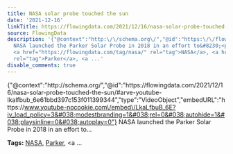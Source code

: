 ```yaml
---
title: NASA solar probe touched the sun
date: '2021-12-16'
linkTitle: https://flowingdata.com/2021/12/16/nasa-solar-probe-touched-the-sun/
source: FlowingData
description: '{"@context":"http:\/\/schema.org\/","@id":"https:\/\/flowingdata.com\/2021\/12\/16\/nasa-solar-probe-touched-the-sun\/#arve-youtube-lkalfbub_6e61bbd397c153f011399344","type":"VideoObject","embedURL":"https:\/\/www.youtube-nocookie.com\/embed\/LkaLfbuB_6E?iv_load_policy=3&#038;modestbranding=1&#038;rel=0&#038;autohide=1&#038;playsinline=0&#038;autoplay=0"}
  NASA launched the Parker Solar Probe in 2018 in an effort to&#8230;<p><strong>Tags:</strong>
  <a href="https://flowingdata.com/tag/nasa/" rel="tag">NASA</a>, <a href="https://flowingdata.com/tag/parker/"
  rel="tag">Parker</a>, <a ...'
disable_comments: true
---
```

{"@context":"http:\/\/schema.org\/","@id":"https:\/\/flowingdata.com\/2021\/12\/16\/nasa-solar-probe-touched-the-sun\/#arve-youtube-lkalfbub_6e61bbd397c153f011399344","type":"VideoObject","embedURL":"https:\/\/www.youtube-nocookie.com\/embed\/LkaLfbuB_6E?iv_load_policy=3&#038;modestbranding=1&#038;rel=0&#038;autohide=1&#038;playsinline=0&#038;autoplay=0"} NASA launched the Parker Solar Probe in 2018 in an effort to&#8230;<p><strong>Tags:</strong> <a href="https://flowingdata.com/tag/nasa/" rel="tag">NASA</a>, <a href="https://flowingdata.com/tag/parker/" rel="tag">Parker</a>, <a ...